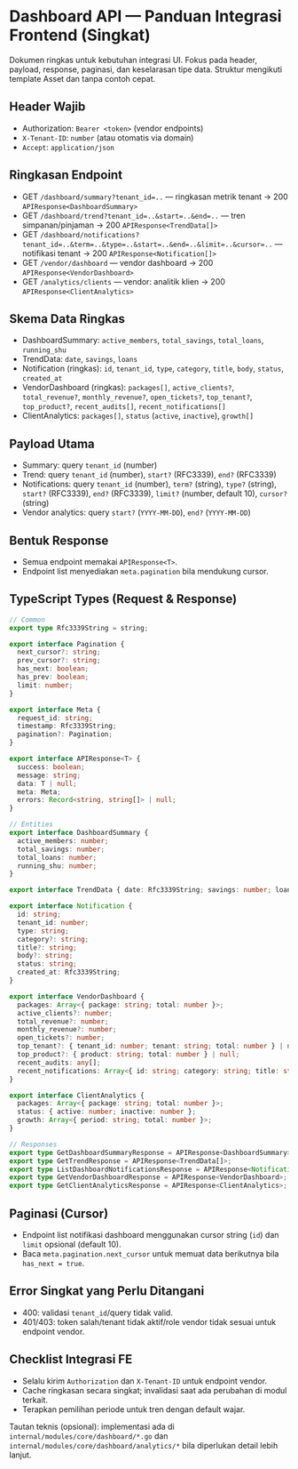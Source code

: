 # Dashboard API — Panduan Integrasi Frontend (Singkat)

Dokumen ringkas untuk kebutuhan integrasi UI. Fokus pada header, payload, response, paginasi, dan keselarasan tipe data. Struktur mengikuti template Asset dan tanpa contoh cepat.

## Header Wajib

- Authorization: `Bearer <token>` (vendor endpoints)
- `X-Tenant-ID`: `number` (atau otomatis via domain)
- `Accept`: `application/json`

## Ringkasan Endpoint

- GET `/dashboard/summary?tenant_id=..` — ringkasan metrik tenant → 200 `APIResponse<DashboardSummary>`
- GET `/dashboard/trend?tenant_id=..&start=..&end=..` — tren simpanan/pinjaman → 200 `APIResponse<TrendData[]>`
- GET `/dashboard/notifications?tenant_id=..&term=..&type=..&start=..&end=..&limit=..&cursor=..` — notifikasi tenant → 200 `APIResponse<Notification[]>`
- GET `/vendor/dashboard` — vendor dashboard → 200 `APIResponse<VendorDashboard>`
- GET `/analytics/clients` — vendor: analitik klien → 200 `APIResponse<ClientAnalytics>`

## Skema Data Ringkas

- DashboardSummary: `active_members`, `total_savings`, `total_loans`, `running_shu`
- TrendData: `date`, `savings`, `loans`
- Notification (ringkas): `id`, `tenant_id`, `type`, `category`, `title`, `body`, `status`, `created_at`
- VendorDashboard (ringkas): `packages[]`, `active_clients?`, `total_revenue?`, `monthly_revenue?`, `open_tickets?`, `top_tenant?`, `top_product?`, `recent_audits[]`, `recent_notifications[]`
- ClientAnalytics: `packages[]`, `status` (`active`, `inactive`), `growth[]`

## Payload Utama

- Summary: query `tenant_id` (number)
- Trend: query `tenant_id` (number), `start?` (RFC3339), `end?` (RFC3339)
- Notifications: query `tenant_id` (number), `term?` (string), `type?` (string), `start?` (RFC3339), `end?` (RFC3339), `limit?` (number, default 10), `cursor?` (string)
- Vendor analytics: query `start?` (`YYYY-MM-DD`), `end?` (`YYYY-MM-DD`)

## Bentuk Response

- Semua endpoint memakai `APIResponse<T>`.
- Endpoint list menyediakan `meta.pagination` bila mendukung cursor.

## TypeScript Types (Request & Response)

```ts
// Common
export type Rfc3339String = string;

export interface Pagination {
  next_cursor?: string;
  prev_cursor?: string;
  has_next: boolean;
  has_prev: boolean;
  limit: number;
}

export interface Meta {
  request_id: string;
  timestamp: Rfc3339String;
  pagination?: Pagination;
}

export interface APIResponse<T> {
  success: boolean;
  message: string;
  data: T | null;
  meta: Meta;
  errors: Record<string, string[]> | null;
}

// Entities
export interface DashboardSummary {
  active_members: number;
  total_savings: number;
  total_loans: number;
  running_shu: number;
}

export interface TrendData { date: Rfc3339String; savings: number; loans: number }

export interface Notification {
  id: string;
  tenant_id: number;
  type: string;
  category?: string;
  title?: string;
  body?: string;
  status: string;
  created_at: Rfc3339String;
}

export interface VendorDashboard {
  packages: Array<{ package: string; total: number }>;
  active_clients?: number;
  total_revenue?: number;
  monthly_revenue?: number;
  open_tickets?: number;
  top_tenant?: { tenant_id: number; tenant: string; total: number } | null;
  top_product?: { product: string; total: number } | null;
  recent_audits: any[];
  recent_notifications: Array<{ id: string; category: string; title: string; body: string; created_at: Rfc3339String }>;
}

export interface ClientAnalytics {
  packages: Array<{ package: string; total: number }>;
  status: { active: number; inactive: number };
  growth: Array<{ period: string; total: number }>;
}

// Responses
export type GetDashboardSummaryResponse = APIResponse<DashboardSummary>;
export type GetTrendResponse = APIResponse<TrendData[]>;
export type ListDashboardNotificationsResponse = APIResponse<Notification[]>;
export type GetVendorDashboardResponse = APIResponse<VendorDashboard>;
export type GetClientAnalyticsResponse = APIResponse<ClientAnalytics>;
```

## Paginasi (Cursor)

- Endpoint list notifikasi dashboard menggunakan cursor string (`id`) dan `limit` opsional (default 10).
- Baca `meta.pagination.next_cursor` untuk memuat data berikutnya bila `has_next = true`.

## Error Singkat yang Perlu Ditangani

- 400: validasi `tenant_id`/query tidak valid.
- 401/403: token salah/tenant tidak aktif/role vendor tidak sesuai untuk endpoint vendor.

## Checklist Integrasi FE

- Selalu kirim `Authorization` dan `X-Tenant-ID` untuk endpoint vendor.
- Cache ringkasan secara singkat; invalidasi saat ada perubahan di modul terkait.
- Terapkan pemilihan periode untuk tren dengan default wajar.

Tautan teknis (opsional): implementasi ada di `internal/modules/core/dashboard/*.go` dan `internal/modules/core/dashboard/analytics/*` bila diperlukan detail lebih lanjut.

